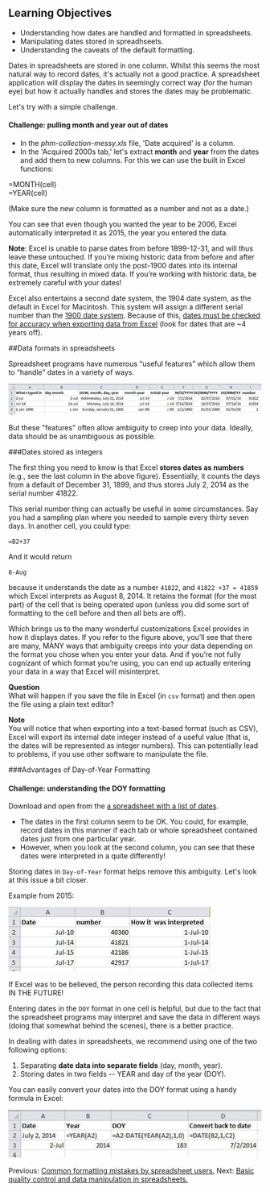 ## Learning Objectives

* Understanding how dates are handled and formatted in spreadsheets.
* Manipulating dates stored in spreadhseets.
* Understanding the caveats of the default formatting.

Dates in spreadsheets are stored in one column. Whilst this seems the most natural way to record dates, it's actually not a good practice. A spreadsheet application will display the dates in seemingly correct way (for the human eye) but how it actually handles and stores the dates may be problematic.

Let's try with a simple challenge.

#### Challenge: pulling month and year out of dates ####

+   In the <i>phm-collection-messy.xls</i> file, 'Date acquired' is a column.
+   In the 'Acquired 2000s tab,' let's extract **month** and **year** from the dates and add them to new columns. For this we can use the built in Excel functions:

=MONTH(cell)  
=YEAR(cell)

(Make sure the new column is formatted as a number and not as a date.)

You can see that even though you wanted the year to be 2006, Excel automatically interpreted it as 2015, the year you entered the data.

**Note**: Excel is unable to parse dates from before 1899-12-31, and will thus leave these untouched. If you’re mixing historic data from before and after this date, Excel will translate only the post-1900 dates into its internal format, thus resulting in mixed data. If you’re working with historic data, be extremely careful with your dates!

Excel also entertains a second date system, the 1904 date system, as the default in Excel for Macintosh. This system will assign a different serial number than the [1900 date system](https://support.microsoft.com/kb/180162). Because of this, [dates must be checked for accuracy when exporting data from Excel](http://datapub.cdlib.org/2014/04/10/abandon-all-hope-ye-who-enter-dates-in-excel/) (look for dates that are ~4 years off).

##Data formats in spreadsheets

Spreadsheet programs have numerous “useful features” which allow them to “handle” dates in a variety of ways.

![Many formats, many ambiguities](5_excel_dates_1.jpg)

But these "features" often allow ambiguity to creep into your data. Ideally, data should be as unambiguous as possible.

###Dates stored as integers

The first thing you need to know is that Excel **stores dates as numbers** (e.g., see the last column in the above figure). Essentially, it counts the days from a default of December 31, 1899, and thus stores July 2, 2014 as the serial number 41822.

This serial number thing can actually be useful in some circumstances. Say you had a sampling plan where you needed to sample every thirty seven days. In another cell, you could type:

    =B2+37

And it would return

    8-Aug

because it understands the date as a number `41822`, and `41822 +37 = 41859` which Excel interprets as August 8, 2014. It retains the format (for the most part) of the cell that is being operated upon (unless you did some sort of formatting to the cell before and then all bets are off).

Which brings us to the many wonderful customizations Excel provides in how it displays dates. If you refer to the figure above, you’ll see that there are many, MANY ways that ambiguity creeps into your data depending on the format you chose when you enter your data. And if you’re not fully cognizant of which format you’re using, you can end up actually entering your data in a way that Excel will misinterpret.

**Question**  
What will happen if you save the file in Excel (in `csv` format) and then open the file using a plain text editor?

**Note**  
You will notice that when exporting into a text-based format (such as CSV), Excel will export its internal date integer instead of a useful value (that is, the dates will be represented as integer numbers). This can potentially lead to problems, if you use other software to manipulate the file.

###Advantages of Day-of-Year Formatting

#### Challenge: understanding the DOY formatting ####

Download and open from the [a spreadsheet with a list of dates](date-doy-exercise.xls).  

+ The dates in the first column seem to be OK. You could, for example, record dates in this manner if each tab or whole spreadsheet contained dates just from one particular year.
+ However, when you look at the second column, you can see that these dates were interpreted in a quite differently!

Storing dates in `Day-of-Year` format helps remove this ambiguity. Let's look at this issue a bit closer.

Example from 2015:

![So, so ambiguous, it's even confusing Excel](6_excel_dates_2.jpg)

If Excel was to be believed, the person recording this data collected items IN THE FUTURE!

Entering dates in the `DOY` format in one cell is helpful, but due to the fact that the spreadsheet programs may interpret and save the data in different ways (doing that somewhat behind the scenes), there is a better practice. 
 
In dealing with dates in spreadsheets, we recommend using one of the two following options:

1. Separating **date data into separate fields** (day, month, year).
2. Storing dates in two fields -- YEAR and day of the year (DOY). 

You can easily convert your dates into the DOY format using a handy formula in Excel:

![Kill that ambiguity before it bites you!](7_excel_dates_3.jpg)

Previous: [Common formatting mistakes by spreadsheet users.](02-common-mistakes.md) Next: [Basic quality control and data manipulation in spreadsheets.](04-quality-control.md)